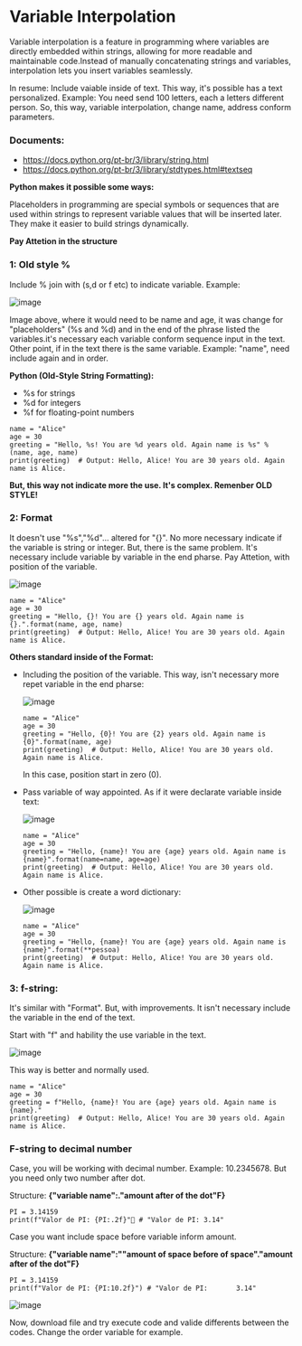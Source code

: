 # Variable Interpolation

Variable interpolation is a feature in programming where variables are directly embedded within strings, allowing for more readable and maintainable code.Instead of manually concatenating strings and variables, interpolation lets you insert variables seamlessly.

In resume: Include vaiable inside of text. This way, it's possible has a text personalized. Example: You need send 100 letters, each a letters different person. So, this way, variable interpolation, change name, address conform parameters.


### Documents:
- https://docs.python.org/pt-br/3/library/string.html
- https://docs.python.org/pt-br/3/library/stdtypes.html#textseq


**Python makes it possible some ways:**

Placeholders in programming are special symbols or sequences that are used within strings to represent variable values that will be inserted later. They make it easier to build strings dynamically.

**Pay Attetion in the structure**

### 1: Old style %
Include % join with (s,d or f etc) to indicate variable. Example:

![image](https://github.com/user-attachments/assets/3d23d11a-4a54-4845-86e1-201df7d009eb)

Image above, where it would need to be name and age, it was change for "placeholders" (%s and %d) and in the end of the phrase listed the variables.it's necessary each variable conform sequence input in the text. Other point, if in the text there is the same variable. Example: "name", need include again and in order.

**Python (Old-Style String Formatting):**
- %s for strings
- %d for integers
- %f for floating-point numbers

```
name = "Alice"
age = 30
greeting = "Hello, %s! You are %d years old. Again name is %s" % (name, age, name)
print(greeting)  # Output: Hello, Alice! You are 30 years old. Again name is Alice.
```

**But, this way not indicate more the use. It's complex. Remenber OLD STYLE!**


### 2: Format
It doesn't use "%s","%d"... altered for "{}". No more necessary indicate if the variable is string or integer. But, there is the same problem. It's necessary include variable by variable in the end pharse. Pay Attetion, with position of the variable.

![image](https://github.com/user-attachments/assets/ff2b0ffe-7dfe-4f93-91cc-091ffafef5c5)

```
name = "Alice"
age = 30
greeting = "Hello, {}! You are {} years old. Again name is {}.".format(name, age, name)
print(greeting)  # Output: Hello, Alice! You are 30 years old. Again name is Alice.
```

**Others standard inside of the Format:**

- Including the position of the variable. This way, isn't necessary more repet variable in the end pharse:

  ![image](https://github.com/user-attachments/assets/cda58533-a53d-4b1a-b864-e5cf68a11d37)

  ```
  name = "Alice"
  age = 30
  greeting = "Hello, {0}! You are {2} years old. Again name is {0}".format(name, age)
  print(greeting)  # Output: Hello, Alice! You are 30 years old. Again name is Alice.
  ```

  In this case, position start in zero (0).
  
- Pass variable of way appointed. As if it were declarate variable inside text:

  ![image](https://github.com/user-attachments/assets/6ebb055f-df42-4931-b9c9-0745fc4442bc)

  ```
  name = "Alice"
  age = 30
  greeting = "Hello, {name}! You are {age} years old. Again name is {name}".format(name=name, age=age)
  print(greeting)  # Output: Hello, Alice! You are 30 years old. Again name is Alice.
  ```
  
- Other possible is create a word dictionary:

  ![image](https://github.com/user-attachments/assets/b7eedcb5-d8d3-49e6-b1d3-59d012e09235)

  ```
  name = "Alice"
  age = 30
  greeting = "Hello, {name}! You are {age} years old. Again name is {name}".format(**pessoa)
  print(greeting)  # Output: Hello, Alice! You are 30 years old. Again name is Alice.
  ```

### 3: f-string:

It's similar with "Format". But, with improvements. It isn't necessary include the variable in the end of the text.

Start with "f" and hability the use variable in the text.

![image](https://github.com/user-attachments/assets/8259290b-1e61-42aa-8ddd-d78b1638ca25)

This way is better and normally used.

```
name = "Alice"
age = 30
greeting = f"Hello, {name}! You are {age} years old. Again name is {name}."
print(greeting)  # Output: Hello, Alice! You are 30 years old. Again name is Alice.
```

### F-string to decimal number

Case, you will be working with decimal number. Example: 10.2345678. But you need only two number after dot.

Structure: **{"variable name":."amount after of the dot"F}**

```
PI = 3.14159
print(f"Valor de PI: {PI:.2f}" # "Valor de PI: 3.14"
```


Case you want include space before variable inform amount.

Structure: **{"variable name":""amount of space before of space"."amount after of the dot"F}**

```
PI = 3.14159
print(f"Valor de PI: {PI:10.2f}") # "Valor de PI:       3.14"
```

![image](https://github.com/user-attachments/assets/6ace44db-1636-47f6-b460-ec3d2cc51222)




Now, download file and try execute code and valide differents between the codes. Change the order variable for example.










